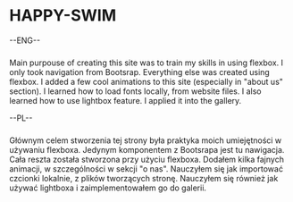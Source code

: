 # HAPPY-SWIM
--ENG--
###
Main purpouse of creating this site was to train my skills in using flexbox.
I only took navigation from Bootsrap. Everything else was created using flexbox. 
I added a few cool animations to this site (especially in "about us" section). I learned how to load fonts locally, from website files.
I also learned how to use lightbox feature. I applied it into the gallery.

--PL--
###
Głównym celem stworzenia tej strony była praktyka moich umiejętności w używaniu flexboxa.
Jedynym komponentem z Bootsrapa jest tu nawigacja. Cała reszta została stworzona przy użyciu flexboxa. 
Dodałem kilka fajnych animacji, w szczególności w sekcji "o nas". Nauczyłem się jak importować czcionki lokalnie, z plików tworzących stronę.
Nauczyłem się również jak używać lightboxa i zaimplementowałem go do galerii. 
